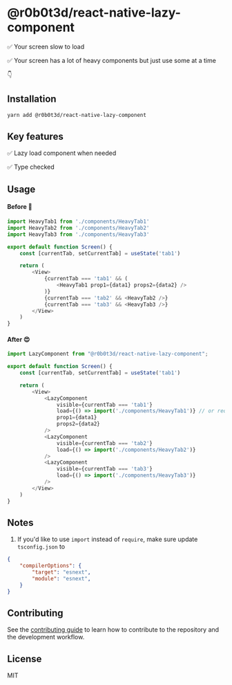 # @r0b0t3d/react-native-lazy-component

✅ Your screen slow to load

✅ Your screen has a lot of heavy components but just use some at a time

👇
## Installation

```sh
yarn add @r0b0t3d/react-native-lazy-component
```

## Key features

✅ Lazy load component when needed

✅ Type checked

## Usage

#### Before 🙁

```js
import HeavyTab1 from './components/HeavyTab1'
import HeavyTab2 from './components/HeavyTab2'
import HeavyTab3 from './components/HeavyTab3'

export default function Screen() {
    const [currentTab, setCurrentTab] = useState('tab1')

    return (
        <View>
            {currentTab === 'tab1' && (
                <HeavyTab1 prop1={data1} props2={data2} />
            )}
            {currentTab === 'tab2' && <HeavyTab2 />}
            {currentTab === 'tab3' && <HeavyTab3 />}
        </View>
    )
}
```
#### After 😍

```js
import LazyComponent from "@r0b0t3d/react-native-lazy-component";

export default function Screen() {
    const [currentTab, setCurrentTab] = useState('tab1')

    return (
        <View>
            <LazyComponent
                visible={currentTab === 'tab1'}
                load={() => import('./components/HeavyTab1')} // or require('./components/HeavyTab1')
                prop1={data1}
                props2={data2}
            />
            <LazyComponent
                visible={currentTab === 'tab2'}
                load={() => import('./components/HeavyTab2')}
            />
            <LazyComponent
                visible={currentTab === 'tab3'}
                load={() => import('./components/HeavyTab3')}
            />
        </View>
    )
}
```

## Notes
1. If you'd like to use `import` instead of `require`, make sure update `tsconfig.json` to
```json
{
    "compilerOptions": {
        "target": "esnext",
        "module": "esnext",
    }
}
```
## Contributing

See the [contributing guide](CONTRIBUTING.md) to learn how to contribute to the repository and the development workflow.

## License

MIT
